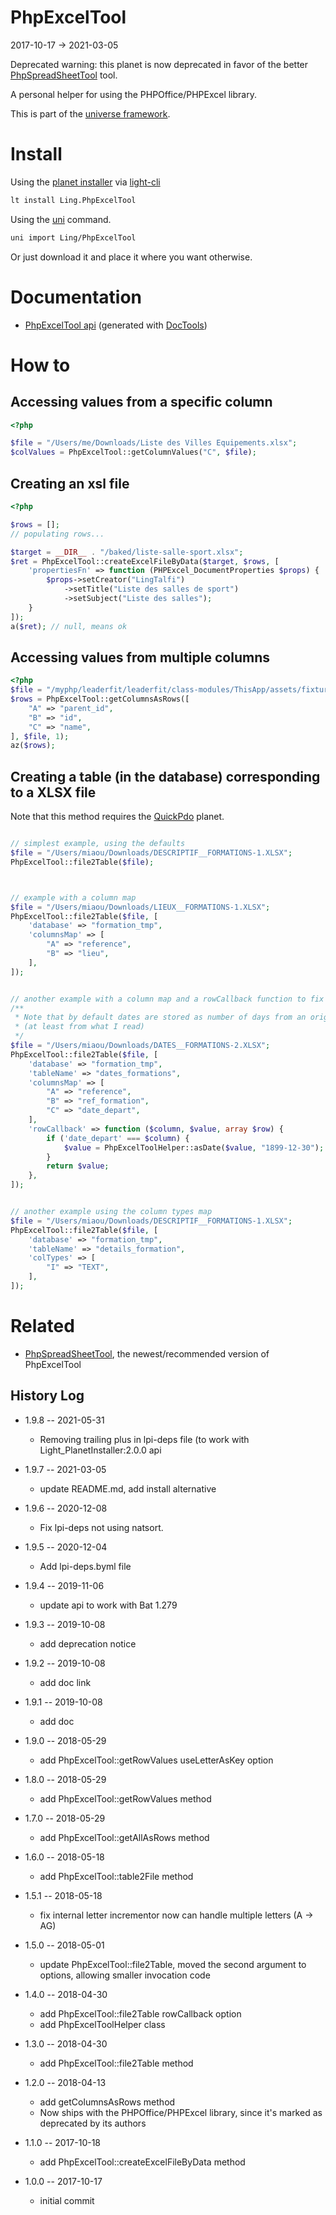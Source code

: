 PhpExcelTool
===========
2017-10-17 -> 2021-03-05


Deprecated warning: this planet is now deprecated in favor of the better
[PhpSpreadSheetTool](https://github.com/lingtalfi/PhpSpreadSheetTool) tool.


A personal helper for using the PHPOffice/PHPExcel library.


This is part of the [universe framework](https://github.com/karayabin/universe-snapshot).


Install
==========
Using the [planet installer](https://github.com/lingtalfi/Light_PlanetInstaller) via [light-cli](https://github.com/lingtalfi/Light_Cli)
```bash
lt install Ling.PhpExcelTool
```

Using the [uni](https://github.com/lingtalfi/universe-naive-importer) command.
```bash
uni import Ling/PhpExcelTool
```

Or just download it and place it where you want otherwise.




Documentation
==========
- [PhpExcelTool api](https://github.com/lingtalfi/PhpExcelTool/blob/master/doc/api/Ling/PhpExcelTool.md) (generated with [DocTools](https://github.com/lingtalfi/DocTools))








How to
==========


Accessing values from a specific column
--------------

```php
<?php

$file = "/Users/me/Downloads/Liste des Villes Equipements.xlsx";
$colValues = PhpExcelTool::getColumnValues("C", $file);

```




Creating an xsl file
---------------

```php
<?php

$rows = [];
// populating rows...

$target = __DIR__ . "/baked/liste-salle-sport.xlsx";
$ret = PhpExcelTool::createExcelFileByData($target, $rows, [
    'propertiesFn' => function (PHPExcel_DocumentProperties $props) {
        $props->setCreator("LingTalfi")
            ->setTitle("Liste des salles de sport")
            ->setSubject("Liste des salles");
    }
]);
a($ret); // null, means ok

```




Accessing values from multiple columns
--------------------
```php
<?php 
$file = "/myphp/leaderfit/leaderfit/class-modules/ThisApp/assets/fixtures/ID_CATEGORIES.XLSX";
$rows = PhpExcelTool::getColumnsAsRows([
    "A" => "parent_id",
    "B" => "id",
    "C" => "name",
], $file, 1);
az($rows);
```



Creating a table (in the database) corresponding to a XLSX file
-------------------------

Note that this method requires the [QuickPdo](https://github.com/lingtalfi/Quickpdo) planet.


```php

// simplest example, using the defaults
$file = "/Users/miaou/Downloads/DESCRIPTIF__FORMATIONS-1.XLSX";
PhpExcelTool::file2Table($file);



// example with a column map
$file = "/Users/miaou/Downloads/LIEUX__FORMATIONS-1.XLSX";
PhpExcelTool::file2Table($file, [
    'database' => "formation_tmp",
    'columnsMap' => [
        "A" => "reference",
        "B" => "lieu",
    ],
]);


// another example with a column map and a rowCallback function to fix the dates
/**
 * Note that by default dates are stored as number of days from an origin date in excel
 * (at least from what I read)
 */
$file = "/Users/miaou/Downloads/DATES__FORMATIONS-2.XLSX";
PhpExcelTool::file2Table($file, [
    'database' => "formation_tmp",
    'tableName' => "dates_formations",
    'columnsMap' => [
        "A" => "reference",
        "B" => "ref_formation",
        "C" => "date_depart",
    ],
    'rowCallback' => function ($column, $value, array $row) {
        if ('date_depart' === $column) {
            $value = PhpExcelToolHelper::asDate($value, "1899-12-30");
        }
        return $value;
    },
]);


// another example using the column types map
$file = "/Users/miaou/Downloads/DESCRIPTIF__FORMATIONS-1.XLSX";
PhpExcelTool::file2Table($file, [
    'database' => "formation_tmp",
    'tableName' => "details_formation",
    'colTypes' => [
        "I" => "TEXT",
    ],
]);


```


Related
=========
- [PhpSpreadSheetTool](https://github.com/lingtalfi/PhpSpreadSheetTool), the newest/recommended version of PhpExcelTool



History Log
------------------

- 1.9.8 -- 2021-05-31

    - Removing trailing plus in lpi-deps file (to work with Light_PlanetInstaller:2.0.0 api

- 1.9.7 -- 2021-03-05

    - update README.md, add install alternative

- 1.9.6 -- 2020-12-08

    - Fix lpi-deps not using natsort.

- 1.9.5 -- 2020-12-04

    - Add lpi-deps.byml file

- 1.9.4 -- 2019-11-06

    - update api to work with Bat 1.279
    
- 1.9.3 -- 2019-10-08

    - add deprecation notice
    
- 1.9.2 -- 2019-10-08

    - add doc link
    
- 1.9.1 -- 2019-10-08

    - add doc 
    
- 1.9.0 -- 2018-05-29

    - add PhpExcelTool::getRowValues useLetterAsKey option 
    
- 1.8.0 -- 2018-05-29

    - add PhpExcelTool::getRowValues method 
    
- 1.7.0 -- 2018-05-29

    - add PhpExcelTool::getAllAsRows method 
    
- 1.6.0 -- 2018-05-18

    - add PhpExcelTool::table2File method 
    
- 1.5.1 -- 2018-05-18

    - fix internal letter incrementor now can handle multiple letters (A -> AG) 
    
- 1.5.0 -- 2018-05-01

    - update PhpExcelTool::file2Table, moved the second argument to options, allowing smaller invocation code

- 1.4.0 -- 2018-04-30

    - add PhpExcelTool::file2Table rowCallback option
    - add PhpExcelToolHelper class

- 1.3.0 -- 2018-04-30

    - add PhpExcelTool::file2Table method

- 1.2.0 -- 2018-04-13

    - add getColumnsAsRows method
    - Now ships with the PHPOffice/PHPExcel library, since it's marked as deprecated by its authors
    
- 1.1.0 -- 2017-10-18

    - add PhpExcelTool::createExcelFileByData method
    
- 1.0.0 -- 2017-10-17

    - initial commit